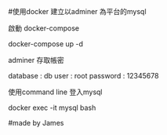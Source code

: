 #使用docker 建立以adminer 為平台的mysql

啟動 docker-compose

docker-compose up -d 

adminer 存取帳密

database    : db
user        : root
password    : 12345678

使用command line 登入mysql 

docker exec -it mysql bash

#made by James
